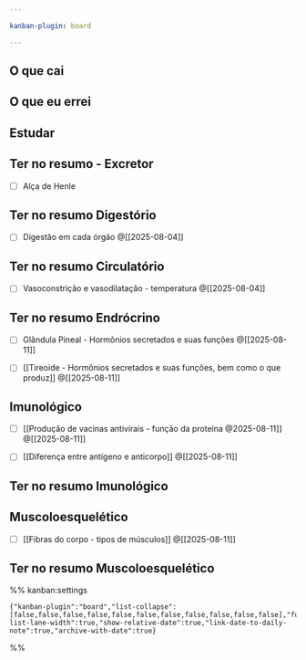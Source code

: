 ```yaml
---

kanban-plugin: board

---
```


## O que cai



## O que eu errei



## Estudar



## Ter no resumo - Excretor

- [ ] Alça de Henle


## Ter no resumo Digestório

- [ ] Digestão em cada órgão @[[2025-08-04]]


## Ter no resumo Circulatório

- [ ] Vasoconstrição e vasodilatação - temperatura @[[2025-08-04]]


## Ter no resumo Endrócrino

- [ ] Glândula Pineal - Hormônios secretados e suas funções @[[2025-08-11]]
- [ ] [[Tireoide - Hormônios secretados e suas funções, bem como o que produz]] @[[2025-08-11]]


## Imunológico

- [ ] [[Produção de vacinas antivirais - função da proteína @2025-08-11]] @[[2025-08-11]]
- [ ] [[Diferença entre antígeno e anticorpo]] @[[2025-08-11]]


## Ter no resumo  Imunológico



## Muscoloesquelético

- [ ] [[Fibras do corpo - tipos de músculos]] @[[2025-08-11]]


## Ter no resumo  Muscoloesquelético





%% kanban:settings
```
{"kanban-plugin":"board","list-collapse":[false,false,false,false,false,false,false,false,false,false,false],"full-list-lane-width":true,"show-relative-date":true,"link-date-to-daily-note":true,"archive-with-date":true}
```
%%